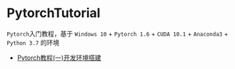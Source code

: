 # PytorchTutorial

`Pytorch`入门教程，基于 `Windows 10` + `Pytorch 1.6` + `CUDA 10.1` + `Anaconda3` + `Python 3.7` 的环境

* [Pytorch教程(一)开发环境搭建](https://xugaoxiang.com/2020/10/22/pytorch-1-env/)
